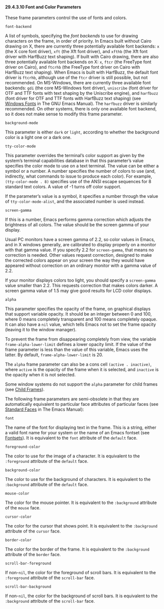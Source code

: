 

#### 29.4.3.10 Font and Color Parameters

These frame parameters control the use of fonts and colors.

`font-backend`

A list of symbols, specifying the *font backends* to use for drawing characters on the frame, in order of priority. In Emacs built without Cairo drawing on X, there are currently three potentially available font backends: `x` (the X core font driver), `xft` (the Xft font driver), and `xfthb` (the Xft font driver with HarfBuzz text shaping). If built with Cairo drawing, there are also three potentially available font backends on X: `x`, `ftcr` (the FreeType font driver on Cairo), and `ftcrhb` (the FreeType font driver on Cairo with HarfBuzz text shaping). When Emacs is built with HarfBuzz, the default font driver is `ftcrhb`, although use of the `ftcr` driver is still possible, but not recommended. On MS-Windows, there are currently three available font backends: `gdi` (the core MS-Windows font driver), `uniscribe` (font driver for OTF and TTF fonts with text shaping by the Uniscribe engine), and `harfbuzz` (font driver for OTF and TTF fonts with HarfBuzz text shaping) (see [Windows Fonts](https://www.gnu.org/software/emacs/manual/html_node/emacs/Windows-Fonts.html#Windows-Fonts) in The GNU Emacs Manual). The `harfbuzz` driver is similarly recommended. On other systems, there is only one available font backend, so it does not make sense to modify this frame parameter.

`background-mode`

This parameter is either `dark` or `light`, according to whether the background color is a light one or a dark one.

`tty-color-mode`

This parameter overrides the terminal’s color support as given by the system’s terminal capabilities database in that this parameter’s value specifies the color mode to use on a text terminal. The value can be either a symbol or a number. A number specifies the number of colors to use (and, indirectly, what commands to issue to produce each color). For example, `(tty-color-mode . 8)` specifies use of the ANSI escape sequences for 8 standard text colors. A value of -1 turns off color support.

If the parameter’s value is a symbol, it specifies a number through the value of `tty-color-mode-alist`, and the associated number is used instead.

`screen-gamma`

If this is a number, Emacs performs gamma correction which adjusts the brightness of all colors. The value should be the screen gamma of your display.

Usual PC monitors have a screen gamma of 2.2, so color values in Emacs, and in X windows generally, are calibrated to display properly on a monitor with that gamma value. If you specify 2.2 for `screen-gamma`, that means no correction is needed. Other values request correction, designed to make the corrected colors appear on your screen the way they would have appeared without correction on an ordinary monitor with a gamma value of 2.2.

If your monitor displays colors too light, you should specify a `screen-gamma` value smaller than 2.2. This requests correction that makes colors darker. A screen gamma value of 1.5 may give good results for LCD color displays.

`alpha`

This parameter specifies the opacity of the frame, on graphical displays that support variable opacity. It should be an integer between 0 and 100, where 0 means completely transparent and 100 means completely opaque. It can also have a `nil` value, which tells Emacs not to set the frame opacity (leaving it to the window manager).

To prevent the frame from disappearing completely from view, the variable `frame-alpha-lower-limit` defines a lower opacity limit. If the value of the frame parameter is less than the value of this variable, Emacs uses the latter. By default, `frame-alpha-lower-limit` is 20.

The `alpha` frame parameter can also be a cons cell `(active . inactive)`, where `active` is the opacity of the frame when it is selected, and `inactive` is the opacity when it is not selected.

Some window systems do not support the `alpha` parameter for child frames (see [Child Frames](Child-Frames.html)).

The following frame parameters are semi-obsolete in that they are automatically equivalent to particular face attributes of particular faces (see [Standard Faces](https://www.gnu.org/software/emacs/manual/html_node/emacs/Standard-Faces.html#Standard-Faces) in The Emacs Manual):

`font`

The name of the font for displaying text in the frame. This is a string, either a valid font name for your system or the name of an Emacs fontset (see [Fontsets](Fontsets.html)). It is equivalent to the `font` attribute of the `default` face.

`foreground-color`

The color to use for the image of a character. It is equivalent to the `:foreground` attribute of the `default` face.

`background-color`

The color to use for the background of characters. It is equivalent to the `:background` attribute of the `default` face.

`mouse-color`

The color for the mouse pointer. It is equivalent to the `:background` attribute of the `mouse` face.

`cursor-color`

The color for the cursor that shows point. It is equivalent to the `:background` attribute of the `cursor` face.

`border-color`

The color for the border of the frame. It is equivalent to the `:background` attribute of the `border` face.

`scroll-bar-foreground`

If non-`nil`, the color for the foreground of scroll bars. It is equivalent to the `:foreground` attribute of the `scroll-bar` face.

`scroll-bar-background`

If non-`nil`, the color for the background of scroll bars. It is equivalent to the `:background` attribute of the `scroll-bar` face.
